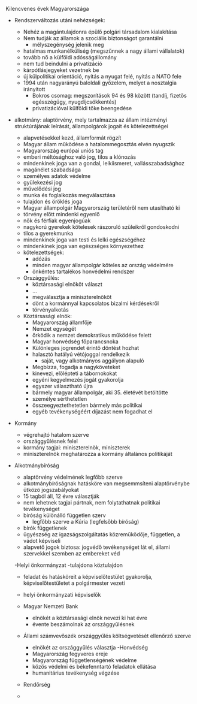 Kilencvenes évek Magyarországa

- Rendszerváltozás utáni nehézségek:
  - Nehéz a magántulajdonra épülő polgári társadalom kialakítása
  - Nem tudják az államok a szociális biztonságot garantálni
    - mélyszegénység jelenik meg
  - hatalmas munkanélküliség (megszűnnek a nagy állami vállalatok)
  - tovább nő a külföldi adósságállomány  
  - nem tud beindulni a privatizáció
  - kárpótlásjegyeket vezetnek be
  - új külpolitikai orientáció, nyitás a nyugat felé, nyitás a NATO fele
  - 1994 után nagyarányú baloldali győzelem, melyet a nosztalgia irányított
    - Bokros csomag: megszorítások 94 és 98 között (tandíj, fizetős egésszégügy, nyugdíjcsökkentés)
    - privatizációval külföldi tőke beengedése
    
- alkotmány: alaptörvény, mely tartalmazza az állam intézményi struktúrájának leírását, állampolgárok jogait és kötelezettségei
  - alapvetésekkel kezd, államformát rögzít
  - Magyar állam működése a hatalommegosztás elvén nyugszik
  - Magyarország európai uniós tag
  - emberi méltósághoz való jog, tilos a klónozás
  - mindenkinek joga van a gondal, lelkiismeret, vallásszabadsághoz
  - magánélet szabadsága
  - személyes adatok védelme
  - gyülekezési jog
  - művelődési jog
  - munka és foglalkozás megválasztása
  - tulajdon és öröklés joga
  - Magyar állampolgár Magyarország területéről nem utasítható ki
  - törvény előtt mindenki egyenlő
  - nők és férfiak egyenjogúak
  - nagykorú gyerekek kötelesek rászoruló szüleikről gondoskodni
  - tilos a gyerekmunka
  - mindenkinek joga van testi és lelki egészségéhez
  - mindenkinek joga van egészséges környezethez
  - kötelezettségek:
    - adózás
    - minden magyar állampolgár köteles az ország védelmére
    - önkéntes tartalékos honvédelmi rendszer
  - Országgyűlés:
    - köztársasági elnököt választ
    - ...
    - megválasztja a miniszterelnököt
    - dönt a kormánnyal kapcsolatos bizalmi kérdésekről
    - törvényalkotás
  - Köztársasági elnök:
    - Magyarország államfője
    - Nemzet egységét
    - őrködik a nemzet demokratikus működése felett
    - Magyar honvédség főparancsnoka     
    - Különleges jogrendet érintő döntést hozhat
    - halasztó hatályú vétójoggal rendelkezik
      - saját, vagy alkotmányos aggályon alapuló
    - Megbízza, fogadja a nagyköveteket
    - kinevezi, előlépteti a tábornokokat
    - egyéni kegyelmezés jogát gyakorolja
    - egyszer választható újra
    - bármely magyar állampolgár, aki 35. életévét betöltötte
    - személye sérthetetlen
    - összeegyeztethetetlen bármely más politikai 
    - egyéb tevékenységéért díjazást nem fogadhat el
    
 - Kormány
    - végrehajtó hatalom szerve
    - országgyűlésnek felel
    - kormány tagjai: miniszterelnök, miniszterek
    - miniszterelnök meghatározza a kormány általános politikáját
 
- Alkotmánybíróság
  - alaptörvény védelmének legfőbb szerve
  - alkotmánybíróságnak hatásköre van megsemmsíteni alaptörvénybe ütközö jogszabályokat
  - 15 tagból áll, 12 évre választják 
  - nem lehetnek tagjai pártnak, nem folytathatnak politikai tevékenységet
  - bíróság különálló független szerv
    - legfőbb szerve a Kúria (legfelsőbb bíróság)
  - bírók függetlenek
  - ügyészség az igazságszolgáltatás közreműködője, független, a vádot képviseli
  - alapvető jogok biztosa: jogvédő tevékenységet lát el, állami szervekkel szemben az embereket véd
  
  -Helyi önkormányzat
   -tulajdona köztulajdon
    - feladat és hatásköreit a képviselőtestület gyakorolja, képviselőtestületet a polgármester vezeti
    - helyi önkormányzati képviselők
  
  - Magyar Nemzeti Bank
    - elnökét a köztársasági elnök nevezi ki hat évre
    - évente beszámolnak az országgyűlésnek  
  - Állami számvevőszék országgyűlés költségvetését ellenőrző szerve
    - elnökét az országgyűlés választja
  -Honvédség    
    - Magyarország fegyveres ereje
    - Magyarország függetlenségének védelme
    - közös védelmi és békefenntartó feladatok ellátása
    - humanitárius tevékenység végzése
    
  - Rendőrség
  -     
